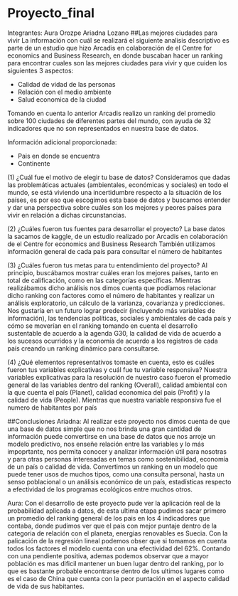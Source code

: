 # Proyecto_final
 Integrantes:
 Aura Orozpe
 Ariadna Lozano
##Las mejores  ciudades para vivir
La información con  cuál se realizará el siguiente analisis descriptivo  es parte de un estudio que hizo Arcadis en colaboración de el Centre for economics and Business Research, en donde buscaban hacer un ranking para encontrar cuales son las mejores ciudades para vivir y que cuiden los siguientes 3 aspectos:

- Calidad de vidad de las personas
- Relación con el medio ambiente 
- Salud economica de la ciudad

Tomando en cuenta lo anterior Arcadis realizo un ranking del promedio sobre 100 ciudades de diferentes partes del mundo, con ayuda de 32 indicadores que no son representados en nuestra base de datos.
 
 Información adicional proporcionada:
  
 - Pais en donde se encuentra
 - Continente

(1) ¿Cuál fue el motivo de elegir tu base de datos?
Consideramos que dadas las problemáticas actuales (ambientales, económicas y sociales) en todo el mundo, se está viviendo una incertidumbre respecto a la situación de los países, es por eso que escogimos esta base de datos y buscamos entender y dar una perspectiva sobre cuáles son los mejores y peores países para vivir en relación a dichas circunstancias. 

(2) ¿Cuáles fueron tus fuentes para desarrollar el proyecto?
La base datos la sacamos de kaggle, de un estudio realizado por  Arcadis en colaboración de el Centre for economics and Business Research
También utilizamos información general de cada país para consultar el número de habitantes 

(3) ¿Cuáles fueron tus metas para tu entendimiento del proyecto?
Al principio, buscábamos mostrar cuáles eran los mejores países, tanto en total de calificación, como en las categorías específicas. Mientras realizábamos dicho análisis nos dimos cuenta que podíamos relacionar dicho ranking con factores como el número de habitantes y realizar un análisis exploratorio, un cálculo de la varianza, covarianza y predicciones. 
Nos gustaría en un futuro lograr predecir (incluyendo más variables de información), las tendencias políticas, sociales y ambientales de cada país y cómo se moverían en el ranking tomando en cuenta el desarrollo sustentable de acuerdo a la agenda G30, la calidad de vida de acuerdo a los sucesos ocurridos y la economía de acuerdo a los registros de cada país creando un ranking dinámico para consultarse. 

(4) ¿Qué elementos representativos tomaste en cuenta, esto es cuáles fueron tus variables explicativas y cuál fue tu variable responsiva?
Nuestra variables explicativas para la resolución de nuestro caso fueron el promedio general de las variables dentro del ranking (Overall), calidad ambiental con la que cuenta el país (Planet), calidad economica del pais (Profit) y la calidad de vida (People). Mientras que nuestra variable responsiva fue el numero de habitantes por país

##Conclusiones
Ariadna: 
Al realizar este proyecto nos dimos cuenta de que una base de datos simple que no nos brinda una gran cantidad de información puede convertirse en una base de datos que nos arroje un modelo predictivo, nos enseñe relación entre las variables y lo más impoprtante, nos permita conocer y analizar información útil para nosotras y para otras personas interesadas en temas como sostenibilidad, economía de un país o calidad de vida. 
Convertimos un ranking en un modelo que puede tener usos de muchos tipos, como una consulta personal, hasta un senso poblacional o un análisis económico de un país, estadísticas respecto a efectividad de los programas ecológicos entre muchos otros. 

Aura:
Con el desarrollo de este proyecto pude ver la aplicación real de la probabilidad aplicada a datos, de esta ultima etapa pudimos sacar primero un promedio del ranking general de los pais en los 4 indicadores que contaba, donde pudimos ver que el pais con mejor puntaje dentro de la categoria de relación con el planeta, energias renovables es Suecia. Con la palicación de la regresión lineal podemos obser que si tomamos en cuenta todos los factores el modelo cuenta con una efectividad del 62%. Contando con una pendiente positiva, ademas podemos observar que a mayor población es mas dificil mantener un buen lugar dentro del ranking, por lo que es bastante probable encontrarse dentro de los ultimos lugares como es el caso de China que cuenta con la peor puntación en el aspecto calidad de vida de sus habitantes.
